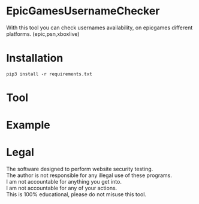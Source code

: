 # EpicGamesUsernameChecker
 With this tool you can check usernames availability, on epicgames different platforms. (epic,psn,xboxlive)
 
# Installation
```
pip3 install -r requirements.txt
``` 

# Tool
[](https://i.ibb.co/YfpqH4h/tool.png)
# Example
[](https://i.ibb.co/Pj8VCSt/example.png)

# Legal
 The software designed to perform website security testing.<br/>
 The author is not responsible for any illegal use of these programs.<br/>
 I am not accountable for anything you get into.<br/>
 I am not accountable for any of your actions.<br/>
 This is 100% educational, please do not misuse this tool.